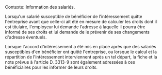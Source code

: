 Contexte: Information des salariés.

Lorsqu'un salarié susceptible de bénéficier de l'intéressement quitte l'entreprise avant que celle-ci ait été en mesure de calculer les droits dont il est titulaire, l'employeur lui demande l'adresse à laquelle il pourra être informé de ses droits et lui demande de le prévenir de ses changements d'adresse éventuels.

Lorsque l'accord d'intéressement a été mis en place après que des salariés susceptibles d'en bénéficier ont quitté l'entreprise, ou lorsque le calcul et la répartition de l'intéressement interviennent après un tel départ, la fiche et la note prévue à l'article D. 3313-9 sont également adressées à ces bénéficiaires pour les informer de leurs droits.